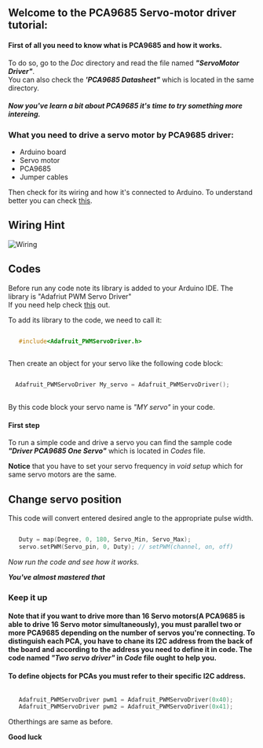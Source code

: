 ## **Welcome to the PCA9685 Servo-motor driver tutorial:**


#### First of all you need to know what is PCA9685 and how it works.   
To do so, go to the _Doc_ directory and read the file named _**"ServoMotor Driver"**_.  
You can also check the _**'PCA9685 Datasheet"**_ which is located in the same directory.   

##### *Now you've learn a bit about PCA9685 it's time to try something more intereing.*  

### What you need to drive a servo motor by PCA9685 driver:
 - Arduino board
 - Servo motor
 - PCA9685
 - Jumper cables

Then check for its wiring and how it's connected to Arduino.
To understand better you can check [this](https://learn.adafruit.com/16-channel-pwm-servo-driver?view=all).

## Wiring Hint
![Wiring](https://s20.picofile.com/file/8447222642/wiring.png)

## Codes
Before run any code note its library is added to your Arduino IDE. The library is "Adafriut PWM Servo Driver"   
If you need help check [this](https://learn.adafruit.com/adafruit-all-about-arduino-libraries-install-use) out. 

To add its library to the code, we need to call it:
```c   

   #include<Adafruit_PWMServoDriver.h>
   
```

Then create an object for your servo like the following code block:
```c   

  Adafruit_PWMServoDriver My_servo = Adafruit_PWMServoDriver();
   
```
By this code block your servo name is _"MY servo"_ in your code.   

#### **First step**
To run a simple code and drive a servo you can find the sample code  _**"Driver PCA9685 One Servo"**_ which is located in _Codes_ file.   

**Notice** that you have to set your servo frequency in _void setup_ which for same servo motors are the same.   

## Change servo position

This code will convert entered desired angle to the appropriate pulse width.
```c   

   Duty = map(Degree, 0, 180, Servo_Min, Servo_Max);
   servo.setPWM(Servo_pin, 0, Duty); // setPWM(channel, on, off)

```

_Now run the code and see how it works._   


_**You've almost mastered that**_   



### **Keep it up**   

#### Note that if you want to drive more than 16 Servo motors(A PCA9685 is able to drive 16 Servo motor simultaneously), you must parallel two or more PCA9685 depending on the number of servos you're connecting. To distinguish each PCA, you have to chane its I2C address from the back of the board and according to the address you need to define it in code. The code named _**"Two servo driver"**_ in _Code_ file ought to help you.



#### To define objects for PCAs you must refer to their specific I2C address.
```c   

   Adafruit_PWMServoDriver pwm1 = Adafruit_PWMServoDriver(0x40);
   Adafruit_PWMServoDriver pwm2 = Adafruit_PWMServoDriver(0x41);

```

Otherthings are same as before.   

**Good luck**

